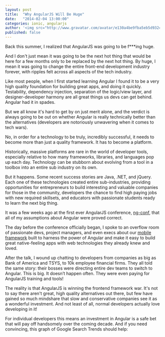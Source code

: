 ```yaml
---
layout: post
title:  "Why AngularJS Will Be Huge"
date:   "2014-02-04 13:00:00"
categories: ionic, angularjs
author: '<img src="http://www.gravatar.com/avatar/e130a4be9fba5eb5d932c813fbe3a58d?s=48&amp;d=mm" class="author-icon"><a href="http://twitter.com/maxlynch" target="_blank">@maxlynch</a>'
published: false
---
```



Back this summer, I realized that AngularJS was going to be f***ing huge.

And I don't just mean it was going to be the next hot thing that would be here for a few months only to be replaced by the next hot thing.
By huge, I mean it was going to change the entire front-end development industry forever, with ripples felt across all aspects of the tech industry.

Like most people, when I first started learning Angular I found it to be a very high quality foundation for building great apps, and doing it quickly. Testability, dependency injection, separation of the logic/view layer, and designer-developer harmony are all great things us devs can get behind. Angular had it in spades.

But we all know it's hard to get by on just merit alone, and the verdict is always going to be out on whether Angular is really technically better than the alternatives (developers are notoriously unwavering when it comes to tech wars).

No, in order for a technology to be truly, incredibly successful, it needs to become more than just a quality framework. It has to become a platform.

Historically, massive platforms are rare in the world of developer tools, especially relative to how many frameworks, libraries, and languages pop up each day. Technology can be stubborn about evolving from a tool in a toolbox into an entire sub industry on its own.

But it happens. Some recent success stories are Java, .NET, and jQuery. Each one of these technologies created entire sub-industries, providing opportunities for entrepreneurs to build interesting and valuable companies for those in the community, developers the chance to find high paying jobs with new required skillsets, and educators with passionate students ready to learn the next big thing.

It was a few weeks ago at the first ever AngularJS conference, [ng-conf](http://ng-conf.org/), that all of my assumptions about Angular were proved correct.

The day before the conference officially began, I spoke to an overflow room of passionate devs, project managers, and even execs about our [mobile framework](/) built to harness the power of Angular and make it easy to build great native-feeling apps with web technologies they already knew and loved.

After the talk, I wound up chatting to developers from companies as big as Bank of America and TSYS, to 10k employee financial firms. They all told the same story: their bosses were directing entire dev teams to switch to Angular. This is big. It doesn’t happen often. They were even paying for AngularJS training and tools!

The reality is that AngularJS is winning the frontend framework war. It's not to say there aren't great, high quality alternatives out there, but few have gained so much mindshare that slow and conservative companies see it as a wonderful investment. And not least of all, normal developers actually love developing in it!

For individual developers this means an investment in Angular is a safe bet that will pay off handsomely over the coming decade.
And if you need convincing, this graph of Google Search Trends should help:

<script type="text/javascript" src="//www.google.com/trends/embed.js?hl=en-US&q=angularjs,+emberjs,+knockoutjs,+backbonejs&cmpt=q&content=1&cid=TIMESERIES_GRAPH_0&export=5&w=500&h=330"></script>
